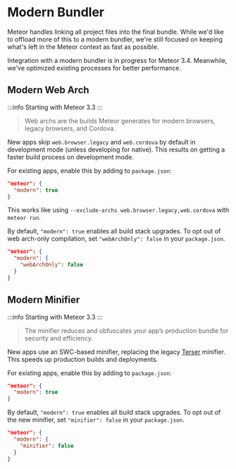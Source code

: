 # Modern Bundler

Meteor handles linking all project files into the final bundle. While we'd like to offload more of this to a modern bundler, we're still focused on keeping what's left in the Meteor context as fast as possible.

Integration with a modern bundler is in progress for Meteor 3.4. Meanwhile, we've optimized existing processes for better performance.

## Modern Web Arch

:::info
Starting with Meteor 3.3
:::

> Web archs are the builds Meteor generates for modern browsers, legacy browsers, and Cordova.

New apps skip `web.browser.legacy` and `web.cordova` by default in development mode (unless developing for native). This results on getting a faster build process on development mode.

For existing apps, enable this by adding to `package.json`:

```json
"meteor": {
  "modern": true
}
```

This works like using `--exclude-archs web.browser.legacy,web.cordova` with `meteor run`.

By default, `"modern": true` enables all build stack upgrades. To opt out of web arch-only compilation, set `"webArchOnly": false` in your `package.json`.

```json
"meteor": {
  "modern": {
    "webArchOnly": false
  }
}
```

## Modern Minifier

:::info
Starting with Meteor 3.3
:::

> The minifier reduces and obfuscates your app’s production bundle for security and efficiency.

New apps use an SWC-based minifier, replacing the legacy [Terser](https://github.com/terser/terser) minifier. This speeds up production builds and deployments.

For existing apps, enable this by adding to `package.json`:

```json
"meteor": {
  "modern": true
}
```

By default, `"modern": true` enables all build stack upgrades. To opt out of the new minifier, set `"minifier": false` in your `package.json`.

```json
"meteor": {
  "modern": {
    "minifier": false
  }
}
```
